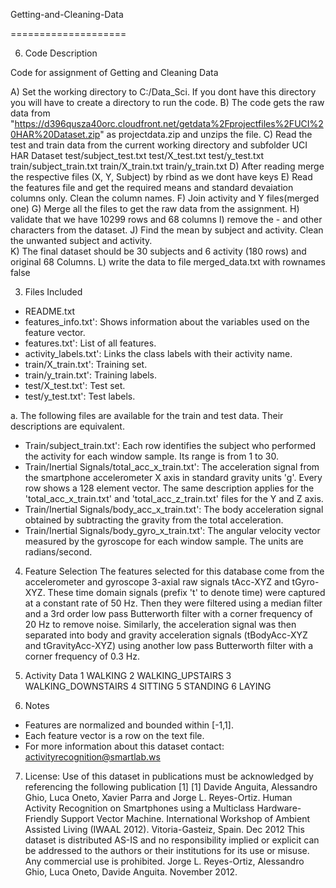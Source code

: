 Getting-and-Cleaning-Data

====================


6. Code Description

Code for assignment of Getting and Cleaning Data

A) Set the working directory to C:/Data_Sci. If you dont have this directory you will have to create a directory to run the code. 
B) The code gets the raw data from "https://d396qusza40orc.cloudfront.net/getdata%2Fprojectfiles%2FUCI%20HAR%20Dataset.zip" 
as projectdata.zip and unzips the file.
C) Read the test and train data from the current working directory and subfolder UCI HAR Dataset
test/subject_test.txt
test/X_test.txt
test/y_test.txt
train/subject_train.txt
train/X_train.txt
train/y_train.txt
D) After reading merge the respective files (X, Y, Subject) by rbind as we dont have keys
E) Read the features  file and get the required means and standard devaiation columns only. Clean the column names. 
F) Join activity and Y files(merged one)
G) Merge all the files to get the raw data from the assignment. 
H) validate that we have 10299 rows and 68 columns
I) remove the - and other characters from the dataset.
J) Find the mean by subject and activity. Clean the unwanted subject and activity.  
K) The final dataset should be   30 subjects and 6 activity (180 rows) and original 68 Columns. 
L) write the data to file merged_data.txt with rownames false



3.	Files Included
-	README.txt
-	features_info.txt': Shows information about the variables used on the feature vector.
-	features.txt': List of all features.
-	activity_labels.txt': Links the class labels with their activity name.
-	train/X_train.txt': Training set.
-	train/y_train.txt': Training labels.
-	test/X_test.txt': Test set.
-	test/y_test.txt': Test labels.


a.	The following files are available for the train and test data. Their descriptions are equivalent. 
-	Train/subject_train.txt': Each row identifies the subject who performed the activity for each window sample. Its range is from 1 to 30. 
-	Train/Inertial Signals/total_acc_x_train.txt': The acceleration signal from the smartphone accelerometer X axis in standard gravity units 'g'. Every row shows a 128 element vector. The same description applies for the 'total_acc_x_train.txt' and 'total_acc_z_train.txt' files for the Y and Z axis. 
-	Train/Inertial Signals/body_acc_x_train.txt': The body acceleration signal obtained by subtracting the gravity from the total acceleration. 
-	Train/Inertial Signals/body_gyro_x_train.txt': The angular velocity vector measured by the gyroscope for each window sample. The units are radians/second. 

4.	Feature Selection 
The features selected for this database come from the accelerometer and gyroscope 3-axial raw signals tAcc-XYZ and tGyro-XYZ. These time domain signals (prefix 't' to denote time) were captured at a constant rate of 50 Hz. Then they were filtered using a median filter and a 3rd order low pass Butterworth filter with a corner frequency of 20 Hz to remove noise. Similarly, the acceleration signal was then separated into body and gravity acceleration signals (tBodyAcc-XYZ and tGravityAcc-XYZ) using another low pass Butterworth filter with a corner frequency of 0.3 Hz. 

5.	Activity Data
1 WALKING
2 WALKING_UPSTAIRS
3 WALKING_DOWNSTAIRS
4 SITTING
5 STANDING
6 LAYING


6.	Notes 
-	Features are normalized and bounded within [-1,1].
-	Each feature vector is a row on the text file.
-	For more information about this dataset contact: activityrecognition@smartlab.ws

7.	License:
Use of this dataset in publications must be acknowledged by referencing the following publication [1] 
[1] Davide Anguita, Alessandro Ghio, Luca Oneto, Xavier Parra and Jorge L. Reyes-Ortiz. Human Activity Recognition on Smartphones using a Multiclass Hardware-Friendly Support Vector Machine. International Workshop of Ambient Assisted Living (IWAAL 2012). Vitoria-Gasteiz, Spain. Dec 2012
This dataset is distributed AS-IS and no responsibility implied or explicit can be addressed to the authors or their institutions for its use or misuse. Any commercial use is prohibited.
Jorge L. Reyes-Ortiz, Alessandro Ghio, Luca Oneto, Davide Anguita. November 2012.





